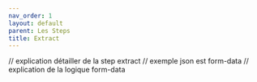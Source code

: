 ```yaml
---
nav_order: 1
layout: default
parent: Les Steps
title: Extract
---
```


// explication détailler de la step extract
// exemple json est form-data
// explication de la logique form-data
